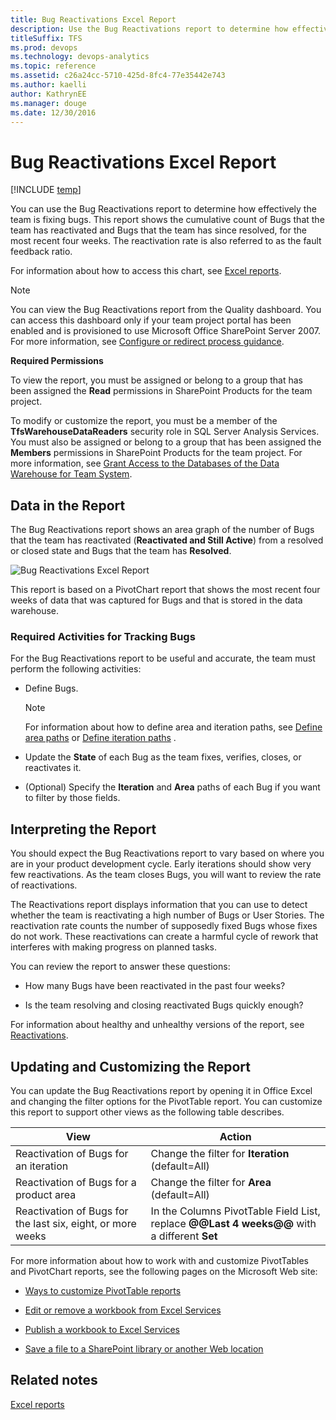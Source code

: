 ```yaml
---
title: Bug Reactivations Excel Report  
description: Use the Bug Reactivations report to determine how effectively the team is fixing bugs - Team Foundation Server  
titleSuffix: TFS
ms.prod: devops
ms.technology: devops-analytics
ms.topic: reference
ms.assetid: c26a24cc-5710-425d-8fc4-77e35442e743
ms.author: kaelliauthor: KathrynEE
ms.manager: douge
ms.date: 12/30/2016
---
```


# Bug Reactivations Excel Report

[!INCLUDE [temp](../_shared/tfs-sharepoint-version.md)]

You can use the Bug Reactivations report to determine how effectively the team is fixing bugs. This report shows the cumulative count of Bugs that the team has reactivated and Bugs that the team has since resolved, for the most recent four weeks. The reactivation rate is also referred to as the fault feedback ratio.  
  
 For information about how to access this chart, see [Excel reports](excel-reports.md).  
  
> [!NOTE]
>  You can view the Bug Reactivations report from the Quality dashboard. You can access this dashboard only if your team project portal has been enabled and is provisioned to use Microsoft Office SharePoint Server 2007. For more information, see [Configure or redirect process guidance](../sharepoint-dashboards/configure-or-redirect-process-guidance.md).  
  
 **Required Permissions**  
  
 To view the report, you must be assigned or belong to a group that has been assigned the **Read** permissions in SharePoint Products for the team project.  
  
 To modify or customize the report, you must be a member of the **TfsWarehouseDataReaders** security role in SQL Server Analysis Services. You must also be assigned or belong to a group that has been assigned the **Members** permissions in SharePoint Products for the team project. For more information, see [Grant Access to the Databases of the Data Warehouse for Team System](../admin/grant-permissions-to-reports.md).  
  
##  <a name="Data"></a> Data in the Report  
 The Bug Reactivations report shows an area graph of the number of Bugs that the team has reactivated (**Reactivated and Still Active**) from a resolved or closed state and Bugs that the team has **Resolved**.  
  
 ![Bug Reactivations Excel Report](_img/procguid_agileexr.png "ProcGuid_AgileExR")  
  
 This report is based on a PivotChart report that shows the most recent four weeks of data that was captured for Bugs and that is stored in the data warehouse.  
  
### Required Activities for Tracking Bugs  
 For the Bug Reactivations report to be useful and accurate, the team must perform the following activities:  
  
-   Define Bugs.  
  
    > [!NOTE]
    >  For information about how to define area and iteration paths, see [Define area paths](../../work/customize/set-area-paths.md) or [Define iteration paths](../../work/customize/set-iteration-paths-sprints.md) .  
  
-   Update the **State** of each Bug as the team fixes, verifies, closes, or reactivates it.  
  
-   (Optional) Specify the **Iteration** and **Area** paths of each Bug if you want to filter by those fields.  
  
##  <a name="Interpreting"></a> Interpreting the Report  
 You should expect the Bug Reactivations report to vary based on where you are in your product development cycle. Early iterations should show very few reactivations. As the team closes Bugs, you will want to review the rate of reactivations.  
  
 The Reactivations report displays information that you can use to detect whether the team is reactivating a high number of Bugs or User Stories. The reactivation rate counts the number of supposedly fixed Bugs whose fixes do not work. These reactivations can create a harmful cycle of rework that interferes with making progress on planned tasks.  
  
 You can review the report to answer these questions:  
  
-   How many Bugs have been reactivated in the past four weeks?  
  
-   Is the team resolving and closing reactivated Bugs quickly enough?  
  
 For information about healthy and unhealthy versions of the report, see [Reactivations](../sql-reports/reactivations-report.md).  
  
##  <a name="Updating"></a> Updating and Customizing the Report  
 You can update the Bug Reactivations report by opening it in Office Excel and changing the filter options for the PivotTable report. You can customize this report to support other views as the following table describes.  
  
|View|Action|  
|----------|------------|  
|Reactivation of Bugs for an iteration|Change the filter for **Iteration** (default=All)|  
|Reactivation of Bugs for a product area|Change the filter for **Area** (default=All)|  
|Reactivation of Bugs for the last six, eight, or more weeks|In the Columns PivotTable Field List, replace **@@Last 4 weeks@@** with a different **Set**|  
  
 For more information about how to work with and customize PivotTables and PivotChart reports, see the following pages on the Microsoft Web site:  
  
-   [Ways to customize PivotTable reports](http://go.microsoft.com/fwlink/?LinkId=165722)  
  
-   [Edit or remove a workbook from Excel Services](http://go.microsoft.com/fwlink/?LinkId=165723)  
  
-   [Publish a workbook to Excel Services](http://go.microsoft.com/fwlink/?LinkId=165724)  
  
-   [Save a file to a SharePoint library or another Web location](http://go.microsoft.com/fwlink/?LinkId=165725)  
  
## Related notes  
 [Excel reports](excel-reports.md)